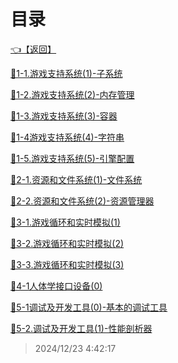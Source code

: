 # 目录  


[👈【返回】](/--Catalog--/游戏引擎架构/--Catalog--游戏引擎架构)  


[📜1-1.游戏支持系统(1)-子系统](/游戏引擎架构/B.低阶引擎系统/1-1.游戏支持系统(1)-子系统)  

[📜1-2.游戏支持系统(2)-内存管理](/游戏引擎架构/B.低阶引擎系统/1-2.游戏支持系统(2)-内存管理)  

[📜1-3.游戏支持系统(3)-容器](/游戏引擎架构/B.低阶引擎系统/1-3.游戏支持系统(3)-容器)  

[📜1-4游戏支持系统(4)-字符串](/游戏引擎架构/B.低阶引擎系统/1-4游戏支持系统(4)-字符串)  

[📜1-5.游戏支持系统(5)-引擎配置](/游戏引擎架构/B.低阶引擎系统/1-5.游戏支持系统(5)-引擎配置)  

[📜2-1.资源和文件系统(1)-文件系统](/游戏引擎架构/B.低阶引擎系统/2-1.资源和文件系统(1)-文件系统)  

[📜2-2.资源和文件系统(2)-资源管理器](/游戏引擎架构/B.低阶引擎系统/2-2.资源和文件系统(2)-资源管理器)  

[📜3-1.游戏循环和实时模拟(1)](/游戏引擎架构/B.低阶引擎系统/3-1.游戏循环和实时模拟(1))  

[📜3-2.游戏循环和实时模拟(2)](/游戏引擎架构/B.低阶引擎系统/3-2.游戏循环和实时模拟(2))  

[📜3-3.游戏循环和实时模拟(3)](/游戏引擎架构/B.低阶引擎系统/3-3.游戏循环和实时模拟(3))  

[📜4-1人体学接口设备(0)](/游戏引擎架构/B.低阶引擎系统/4-1人体学接口设备(0))  

[📜5-1调试及开发工具(0)-基本的调试工具](/游戏引擎架构/B.低阶引擎系统/5-1调试及开发工具(0)-基本的调试工具)  

[📜5-2.调试及开发工具(1)-性能剖析器](/游戏引擎架构/B.低阶引擎系统/5-2.调试及开发工具(1)-性能剖析器)  







> 2024/12/23 4:42:17
